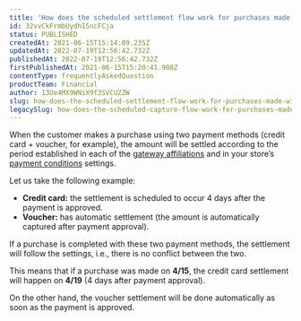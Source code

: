 ```yaml
---
title: 'How does the scheduled settlement flow work for purchases made with two payment methods?'
id: 32vvCkFrmbUydhI5ncFCja
status: PUBLISHED
createdAt: 2021-06-15T15:14:09.235Z
updatedAt: 2022-07-19T12:56:42.732Z
publishedAt: 2022-07-19T12:56:42.732Z
firstPublishedAt: 2021-06-15T15:20:41.908Z
contentType: frequentlyAskedQuestion
productTeam: Financial
author: 13Ue4MX9WNiX9f3SVCUZZW
slug: how-does-the-scheduled-settlement-flow-work-for-purchases-made-with-two-payment
legacySlug: how-does-the-scheduled-capture-flow-work-for-purchases-made-with-two-payment
---
```


When the customer makes a purchase using two payment methods (credit card + voucher, for example), the amount will be settled according to the period established in each of the [gateway affiliations](https://help.vtex.com/en/tutorial/afiliacoes-de-gateway--tutorials_444?&utm_source=autocomplete) and in your store’s [payment conditions](https://help.vtex.com/en/tutorial/condicoes-de-pagamento) settings.

Let us take the following example:

- __Credit card:__ the settlement is scheduled to occur 4 days after the payment is approved.
- __Voucher:__ has automatic settlement (the amount is automatically captured after payment approval).

If a purchase is completed with these two payment methods, the settlement will follow the settings, i.e., there is no conflict between the two. 

This means that if a purchase was made on __4/15__, the credit card settlement will happen on __4/19__ (4 days after payment approval).

On the other hand, the voucher settlement will be done automatically as soon as the payment is approved.

